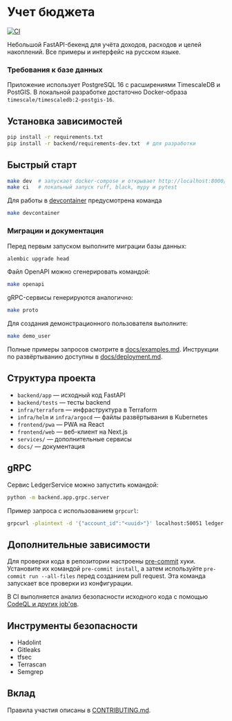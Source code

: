 # Учет бюджета

[![CI](https://github.com/DaneliyaPavel/budget-machine/actions/workflows/ci.yml/badge.svg)](https://github.com/DaneliyaPavel/budget-machine/actions/workflows/ci.yml)

Небольшой FastAPI-бекенд для учёта доходов, расходов и целей накоплений. Все примеры и интерфейс на русском языке.

### Требования к базе данных

Приложение использует PostgreSQL 16 с расширениями TimescaleDB и PostGIS. В локальной разработке
достаточно Docker-образа `timescale/timescaledb:2-postgis-16`.

## Установка зависимостей

```bash
pip install -r requirements.txt
pip install -r backend/requirements-dev.txt  # для разработки
```

## Быстрый старт

```bash
make dev  # запускает docker-compose и открывает http://localhost:8000/docs
make ci   # локальный запуск ruff, black, mypy и pytest
```

Для работы в [devcontainer](https://containers.dev/) предусмотрена команда

```bash
make devcontainer
```

### Миграции и документация

Перед первым запуском выполните миграции базы данных:

```bash
alembic upgrade head
```

Файл OpenAPI можно сгенерировать командой:

```bash
make openapi
```

gRPC-сервисы генерируются аналогично:

```bash
make proto
```

Для создания демонстрационного пользователя выполните:

```bash
make demo_user
```

Полные примеры запросов смотрите в [docs/examples.md](docs/examples.md). Инструкции по развёртыванию доступны в [docs/deployment.md](docs/deployment.md).

## Структура проекта

- `backend/app` — исходный код FastAPI
- `backend/tests` — тесты backend
- `infra/terraform` — инфраструктура в Terraform
- `infra/helm` и `infra/argocd` — файлы развёртывания в Kubernetes
- `frontend/pwa` — PWA на React
- `frontend/web` — веб-клиент на Next.js
- `services/` — дополнительные сервисы
- `docs/` — документация

## gRPC

Сервис LedgerService можно запустить командой:

```bash
python -m backend.app.grpc.server
```

Пример запроса с использованием `grpcurl`:

```bash
grpcurl -plaintext -d '{"account_id":"<uuid>"}' localhost:50051 ledger.LedgerService.GetBalance
```

## Дополнительные зависимости

Для проверки кода в репозитории настроены [pre-commit](https://pre-commit.com/)
хуки. Установите их командой `pre-commit install`, а затем используйте
`pre-commit run --all-files` перед созданием pull request. Эта команда запускает все проверки из конфигурации.

В CI выполняется анализ безопасности исходного кода с помощью [CodeQL и других job'ов](https://github.com/DaneliyaPavel/budget-machine/security/code-scanning).

## Инструменты безопасности

- Hadolint
- Gitleaks
- tfsec
- Terrascan
- Semgrep

## Вклад

Правила участия описаны в [CONTRIBUTING.md](CONTRIBUTING.md).
